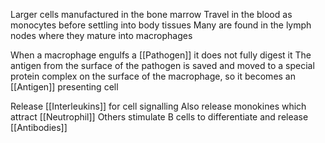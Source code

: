 Larger cells manufactured in the bone marrow
Travel in the blood as monocytes before settling into body tissues
Many are found in the lymph nodes where they mature into macrophages

When a macrophage engulfs a [[Pathogen]] it does not fully digest it
The antigen from the surface of the pathogen is saved and moved to a special protein complex on the surface of the macrophage, so it becomes an [[Antigen]] presenting cell

Release [[Interleukins]] for cell signalling
Also release monokines which attract [[Neutrophil]]
Others stimulate B cells to differentiate and release [[Antibodies]]
